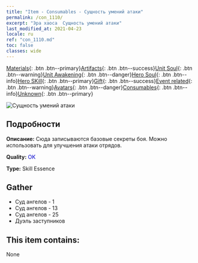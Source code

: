 ```yaml
---
title: "Item - Consumables - Сущность умений атаки"
permalink: /con_1110/
excerpt: "Эра хаоса  Сущность умений атаки"
last_modified_at: 2021-04-23
locale: ru
ref: "con_1110.md"
toc: false
classes: wide
---
```

 [Materials](/ItemsRU/){: .btn .btn--primary}[Artifacts](/ItemsRU/Artifacts/){: .btn .btn--success}[Unit Soul](/ItemsRU/UnitSoul/){: .btn .btn--warning}[Unit Awakening](/ItemsRU/UnitAwakening/){: .btn .btn--danger}[Hero Soul](/ItemsRU/HeroSoul/){: .btn .btn--info}[Hero SKill](/ItemsRU/HeroSkill/){: .btn .btn--primary}[Gift](/ItemsRU/Gift/){: .btn .btn--success}[Event related](/ItemsRU/Events/){: .btn .btn--warning}[Avatars](/ItemsRU/Avatars/){: .btn .btn--danger}[Consumables](/ItemsRU/Consumables/){: .btn .btn--info}[Unknown](/ItemsRU/Unknown/){: .btn .btn--primary}

 ![Сущность умений атаки](/images/t/i_7001.png)

## Подробности
 **Описание:** Сюда записываются базовые секреты боя. Можно использовать для улучшения атаки отрядов.

 **Quality:** <span style="color: #0000CD">OK</span>

 **Type:** Skill Essence

## Gather

*    Суд ангелов - 1 
*    Суд ангелов - 13 
*    Суд ангелов - 25 
*    Дуэль заступников 

## This item contains:

  None

